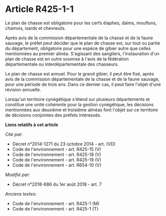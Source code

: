 # Article R425-1-1

Le plan de chasse est obligatoire pour les cerfs élaphes, daims, mouflons, chamois, isards et chevreuils.

Après avis de la commission départementale de la chasse et de la faune sauvage, le préfet peut décider que le plan de chasse
est, sur tout ou partie du département, obligatoire pour une espèce de gibier autre que celles mentionnées au premier alinéa.
S'agissant des sangliers, l'instauration d'un plan de chasse est en outre soumise à l'avis de la fédération départementale ou
interdépartementale des chasseurs.

Le plan de chasse est annuel. Pour le grand gibier, il peut être fixé, après avis de la commission départementale de la
chasse et de la faune sauvage, pour une période de trois ans. Dans ce dernier cas, il peut faire l'objet d'une révision
annuelle.

Lorsqu'un territoire cynégétique s'étend sur plusieurs départements et constitue une unité cohérente pour la gestion
cynégétique, les décisions mentionnées aux deuxième et troisième alinéas font l'objet sur ce territoire de décisions
conjointes des préfets intéressés.

**Liens relatifs à cet article**

_Cité par_:

  - Décret n°2014-1271 du 23 octobre 2014 - art. (VD)
  - Code de l'environnement - art. R425-15 (V)
  - Code de l'environnement - art. R425-18 (V)
  - Code de l'environnement - art. R425-19 (V)
  - Code de l'environnement - art. R654-10 (V)

_Modifié par_:

  - Décret n°2018-686 du 1er août 2018 - art. 7

_Anciens textes_:

  - Code de l'environnement - art. R425-1 (M)
  - Code de l'environnement - art. R425-1 (T)
